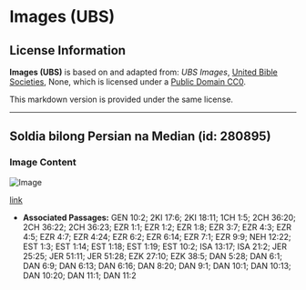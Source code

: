 # Images (UBS)

## License Information

**Images (UBS)** is based on and adapted from: _UBS Images_, [United Bible Societies](https://unitedbiblesocieties.org/), None, which is licensed under a [Public Domain CC0](https://creativecommons.org/public-domain/cc0/).

This markdown version is provided under the same license.



--------------------------------

## Soldia bilong Persian na Median (id: 280895)

### Image Content

![Image](https://cdn.aquifer.bible/aquifer-content/resources/Media/WEB-0707_persian_median_soldiers.jpg)

[link](https://cdn.aquifer.bible/aquifer-content/resources/Media/WEB-0707_persian_median_soldiers.jpg)

* **Associated Passages:** GEN 10:2; 2KI 17:6; 2KI 18:11; 1CH 1:5; 2CH 36:20; 2CH 36:22; 2CH 36:23; EZR 1:1; EZR 1:2; EZR 1:8; EZR 3:7; EZR 4:3; EZR 4:5; EZR 4:7; EZR 4:24; EZR 6:2; EZR 6:14; EZR 7:1; EZR 9:9; NEH 12:22; EST 1:3; EST 1:14; EST 1:18; EST 1:19; EST 10:2; ISA 13:17; ISA 21:2; JER 25:25; JER 51:11; JER 51:28; EZK 27:10; EZK 38:5; DAN 5:28; DAN 6:1; DAN 6:9; DAN 6:13; DAN 6:16; DAN 8:20; DAN 9:1; DAN 10:1; DAN 10:13; DAN 10:20; DAN 11:1; DAN 11:2

